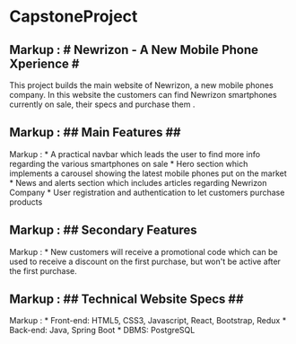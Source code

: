 # CapstoneProject
 
Markup : # Newrizon - A New Mobile Phone Xperience #
---
This project builds the main website of Newrizon, a new mobile phones company. In this website the customers can find Newrizon smartphones currently on sale, their specs and purchase them .

Markup : ## Main Features ##
---
Markup : * A practical navbar which leads the user to find more info regarding the various smartphones on sale 
         * Hero section which implements a carousel showing the latest mobile phones put on the market
         * News and alerts section which includes articles regarding Newrizon Company
         * User registration and authentication to let customers purchase products

Markup : ## Secondary Features
---
Markup : * New customers will receive a promotional code which can be used to receive a discount on the first purchase, but won't be      active after the first purchase.

Markup : ## Technical Website Specs ##
---
Markup : * Front-end: HTML5, CSS3, Javascript, React, Bootstrap, Redux
         * Back-end: Java, Spring Boot
         * DBMS: PostgreSQL
 
